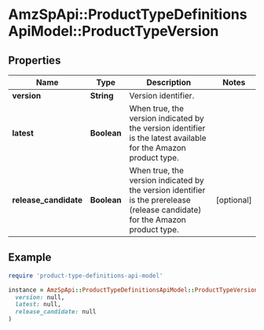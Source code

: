# AmzSpApi::ProductTypeDefinitionsApiModel::ProductTypeVersion

## Properties

| Name | Type | Description | Notes |
| ---- | ---- | ----------- | ----- |
| **version** | **String** | Version identifier. |  |
| **latest** | **Boolean** | When true, the version indicated by the version identifier is the latest available for the Amazon product type. |  |
| **release_candidate** | **Boolean** | When true, the version indicated by the version identifier is the prerelease (release candidate) for the Amazon product type. | [optional] |

## Example

```ruby
require 'product-type-definitions-api-model'

instance = AmzSpApi::ProductTypeDefinitionsApiModel::ProductTypeVersion.new(
  version: null,
  latest: null,
  release_candidate: null
)
```

